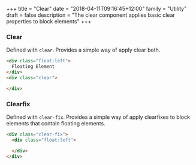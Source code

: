 +++
title = "Clear"
date = "2018-04-11T09:16:45+12:00"
family = "Utility"
draft = false
description = "The clear component applies basic clear properties to block elements"
+++

### Clear

Defined with `clear`. Provides a simple way of apply clear both.

<div class="float:left column:6 padding:5 fill:grey-l4 margin-bottom:u2">

</div>

<div class="clear fill:grey-l5 margin-bottom:u2">
  <div class="column:12 padding:5 fill:grey-l3">

  </div>
</div>

```html
<div class="float:left">
  Floating Element
</div>
<div class="clear">

</div>
```

### Clearfix

Defined with `clear-fix`. Provides a simple way of apply clearfixes to block elements that contain floating elements.

<div class="clear-fix fill:grey-l5 margin-bottom:u2">
  <div class="float:left column:6 padding:5 fill:grey-l3">

  </div>
</div>

```html
<div class="clear-fix">
  <div class="float:left">

  </div>
</div>
```
